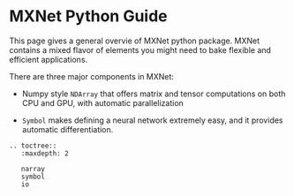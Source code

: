 MXNet Python Guide
==================

This page gives a general overvie of MXNet python package. MXNet contains a
mixed flavor of elements you might need to bake flexible and efficient
applications.

There are three major components in MXNet:

* Numpy style `NDArray` that offers matrix and tensor computations on both CPU and
GPU, with automatic parallelization

* `Symbol` makes defining a neural network extremely easy, and it provides
  automatic differentiation.

```eval_rst
.. toctree::
   :maxdepth: 2

   narray
   symbol
   io
```



<!-- How to Choose between APIs -->
<!-- -------------------------- -->
<!-- You can mix them all as much as you like. Here are some guidelines -->
<!-- * Use Symbolic API and coarse grained operator to create established structure. -->
<!-- * Use fine-grained operator to extend parts of of more flexible symbolic graph. -->
<!-- * Do some dynamic NArray tricks, which are even more flexible, between the calls of forward and backward of executors. -->

<!-- We believe that different ways offers you different levels of flexibilty and efficiency. Normally you do not need to -->
<!-- be flexible in all parts of the networks, so we allow you to use the fast optimized parts, -->
<!-- and compose it flexibly with fine-grained operator or dynamic NArray. We believe such kind of mixture allows you to build -->
<!-- the deep learning architecture both efficiently and flexibly as your choice. To mix is to maximize the peformance and flexiblity. -->

